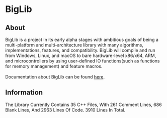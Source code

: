 # BigLib
## About
BigLib is a project in its early alpha stages with ambitious goals of being a multi-platform and multi-architecture library with many algorithms, implementations, features, and compatibility.
BigLib will compile and run from Windows, Linux, and macOS to bare hardware-level x86/x64, ARM, and microcontrollers by using user-defined IO functions(such as functions for memory management) and feature macros. </br></br>
Documentation about BigLib can be found [here](https://rafa-br34.github.io/BigLib/).
## Information
The Library Currently Contains 35 C++ Files, With 261 Comment Lines, 686 Blank Lines, And 2963 Lines Of Code. 3910 Lines In Total.